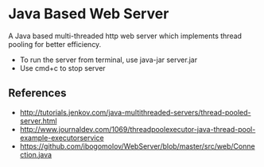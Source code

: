 # Java Based Web Server

A Java based multi-threaded http web server which implements thread pooling for better efficiency.

- To run the server from terminal, use java-jar server.jar <port> <root> <thread pool size>
- Use cmd+c to stop server


## References

- http://tutorials.jenkov.com/java-multithreaded-servers/thread-pooled-server.html
- http://www.journaldev.com/1069/threadpoolexecutor-java-thread-pool-example-executorservice
- https://github.com/ibogomolov/WebServer/blob/master/src/web/Connection.java